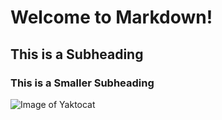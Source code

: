 # Welcome to Markdown!
## This is a Subheading
### This is a Smaller Subheading


![Image of Yaktocat](https://octodex.github.com/images/yaktocat.png)























